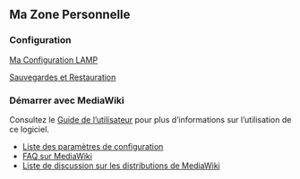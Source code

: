 ## Ma Zone Personnelle

### Configuration

[Ma Configuration LAMP](Ma_Configuration_LAMP "wikilink")

[Sauvegardes et Restauration](Sauvegardes_et_Restauration "wikilink")

### Démarrer avec MediaWiki

Consultez le [Guide de
l’utilisateur](http://meta.wikimedia.org/wiki/Aide:Contenu) pour plus
d’informations sur l’utilisation de ce logiciel.

- [Liste des paramètres de
  configuration](http://www.mediawiki.org/wiki/Manual:Configuration_settings)
- [FAQ sur MediaWiki](http://www.mediawiki.org/wiki/Manual:FAQ/fr)
- [Liste de discussion sur les distributions de
  MediaWiki](https://lists.wikimedia.org/mailman/listinfo/mediawiki-announce)
